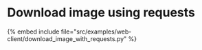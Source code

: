 # Download image using requests

{% embed include file="src/examples/web-client/download_image_with_requests.py" %}


